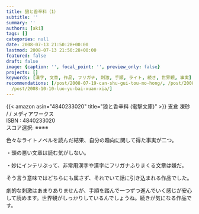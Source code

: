 ```yaml
---
title: 狼と香辛料（1）
subtitle: ''
summary: ''
authors: [aki]
tags: []
categories: null
date: 2008-07-13 21:50:28+00:00
lastmod: 2008-07-13 21:50:28+00:00
featured: false
draft: false
image: {caption: '', focal_point: '', preview_only: false}
projects: []
keywords: [漢字, 文章, 作品, フリガナ, 刺激, 手順, ライト, 続き, 世界観, 事実]
recommendations: [/post/2008-07-19-can-shu-gui-tou-mo-hong/, /post/2008-06-03-gao-wu-nai-yue/,
  /post/2008-10-10-luo-yu-bai-xuan-xia/]
---
```

{{< amazon asin="4840233020" title="狼と香辛料 (電撃文庫)" >}}
支倉 凍砂 / / メディアワークス  
ISBN : 4840233020  
スコア選択: ※※※※  
  
色々なライトノベルを読んだ結果、自分の趣向に関して得た事実が二つ。  
  
・頭の悪い文章は読む気がしない。  
  
・妙にインテリぶって、非常用漢字や漢字にフリガナふりまくる文章は嫌だ。  
  
  
  
そう言う意味ではどちらにも属さず、それでいて話に引き込まれる作品でした。  
  
劇的な刺激はあまりありませんが、手順を踏んで一つずつ進んでいく感じが安心して読めます。世界観がしっかりしているんでしょうね。続きが気になる作品です。




